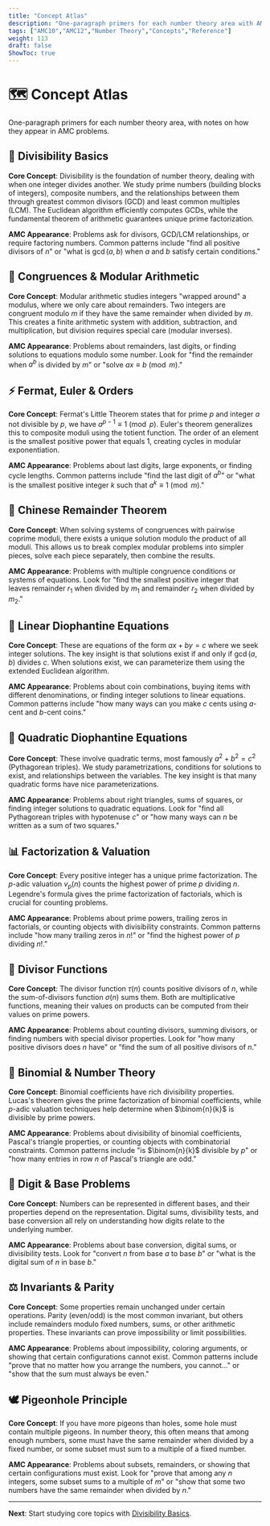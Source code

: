 ```yaml
---
title: "Concept Atlas"
description: "One-paragraph primers for each number theory area with AMC appearance notes."
tags: ["AMC10","AMC12","Number Theory","Concepts","Reference"]
weight: 113
draft: false
ShowToc: true
---
```


# 🗺️ Concept Atlas

One-paragraph primers for each number theory area, with notes on how they appear in AMC problems.

## 🔢 Divisibility Basics

**Core Concept**: Divisibility is the foundation of number theory, dealing with when one integer divides another. We study prime numbers (building blocks of integers), composite numbers, and the relationships between them through greatest common divisors (GCD) and least common multiples (LCM). The Euclidean algorithm efficiently computes GCDs, while the fundamental theorem of arithmetic guarantees unique prime factorization.

**AMC Appearance**: Problems ask for divisors, GCD/LCM relationships, or require factoring numbers. Common patterns include "find all positive divisors of $n$" or "what is $\gcd(a,b)$ when $a$ and $b$ satisfy certain conditions."

## 🔄 Congruences & Modular Arithmetic

**Core Concept**: Modular arithmetic studies integers "wrapped around" a modulus, where we only care about remainders. Two integers are congruent modulo $m$ if they have the same remainder when divided by $m$. This creates a finite arithmetic system with addition, subtraction, and multiplication, but division requires special care (modular inverses).

**AMC Appearance**: Problems about remainders, last digits, or finding solutions to equations modulo some number. Look for "find the remainder when $a^b$ is divided by $m$" or "solve $ax \equiv b \pmod{m}$."

## ⚡ Fermat, Euler & Orders

**Core Concept**: Fermat's Little Theorem states that for prime $p$ and integer $a$ not divisible by $p$, we have $a^{p-1} \equiv 1 \pmod{p}$. Euler's theorem generalizes this to composite moduli using the totient function. The order of an element is the smallest positive power that equals 1, creating cycles in modular exponentiation.

**AMC Appearance**: Problems about last digits, large exponents, or finding cycle lengths. Common patterns include "find the last digit of $a^b$" or "what is the smallest positive integer $k$ such that $a^k \equiv 1 \pmod{m}$."

## 🧩 Chinese Remainder Theorem

**Core Concept**: When solving systems of congruences with pairwise coprime moduli, there exists a unique solution modulo the product of all moduli. This allows us to break complex modular problems into simpler pieces, solve each piece separately, then combine the results.

**AMC Appearance**: Problems with multiple congruence conditions or systems of equations. Look for "find the smallest positive integer that leaves remainder $r_1$ when divided by $m_1$ and remainder $r_2$ when divided by $m_2$."

## 🔢 Linear Diophantine Equations

**Core Concept**: These are equations of the form $ax + by = c$ where we seek integer solutions. The key insight is that solutions exist if and only if $\gcd(a,b)$ divides $c$. When solutions exist, we can parameterize them using the extended Euclidean algorithm.

**AMC Appearance**: Problems about coin combinations, buying items with different denominations, or finding integer solutions to linear equations. Common patterns include "how many ways can you make $c$ cents using $a$-cent and $b$-cent coins."

## 🔺 Quadratic Diophantine Equations

**Core Concept**: These involve quadratic terms, most famously $a^2 + b^2 = c^2$ (Pythagorean triples). We study parametrizations, conditions for solutions to exist, and relationships between the variables. The key insight is that many quadratic forms have nice parameterizations.

**AMC Appearance**: Problems about right triangles, sums of squares, or finding integer solutions to quadratic equations. Look for "find all Pythagorean triples with hypotenuse $c$" or "how many ways can $n$ be written as a sum of two squares."

## 📊 Factorization & Valuation

**Core Concept**: Every positive integer has a unique prime factorization. The $p$-adic valuation $v_p(n)$ counts the highest power of prime $p$ dividing $n$. Legendre's formula gives the prime factorization of factorials, which is crucial for counting problems.

**AMC Appearance**: Problems about prime powers, trailing zeros in factorials, or counting objects with divisibility constraints. Common patterns include "how many trailing zeros in $n!$" or "find the highest power of $p$ dividing $n!$."

## 🔢 Divisor Functions

**Core Concept**: The divisor function $\tau(n)$ counts positive divisors of $n$, while the sum-of-divisors function $\sigma(n)$ sums them. Both are multiplicative functions, meaning their values on products can be computed from their values on prime powers.

**AMC Appearance**: Problems about counting divisors, summing divisors, or finding numbers with special divisor properties. Look for "how many positive divisors does $n$ have" or "find the sum of all positive divisors of $n$."

## 🎲 Binomial & Number Theory

**Core Concept**: Binomial coefficients have rich divisibility properties. Lucas's theorem gives the prime factorization of binomial coefficients, while $p$-adic valuation techniques help determine when $\binom{n}{k}$ is divisible by prime powers.

**AMC Appearance**: Problems about divisibility of binomial coefficients, Pascal's triangle properties, or counting objects with combinatorial constraints. Common patterns include "is $\binom{n}{k}$ divisible by $p$" or "how many entries in row $n$ of Pascal's triangle are odd."

## 🔢 Digit & Base Problems

**Core Concept**: Numbers can be represented in different bases, and their properties depend on the representation. Digital sums, divisibility tests, and base conversion all rely on understanding how digits relate to the underlying number.

**AMC Appearance**: Problems about base conversion, digital sums, or divisibility tests. Look for "convert $n$ from base $a$ to base $b$" or "what is the digital sum of $n$ in base $b$."

## ⚖️ Invariants & Parity

**Core Concept**: Some properties remain unchanged under certain operations. Parity (even/odd) is the most common invariant, but others include remainders modulo fixed numbers, sums, or other arithmetic properties. These invariants can prove impossibility or limit possibilities.

**AMC Appearance**: Problems about impossibility, coloring arguments, or showing that certain configurations cannot exist. Common patterns include "prove that no matter how you arrange the numbers, you cannot..." or "show that the sum must always be even."

## 🕊️ Pigeonhole Principle

**Core Concept**: If you have more pigeons than holes, some hole must contain multiple pigeons. In number theory, this often means that among enough numbers, some must have the same remainder when divided by a fixed number, or some subset must sum to a multiple of a fixed number.

**AMC Appearance**: Problems about subsets, remainders, or showing that certain configurations must exist. Look for "prove that among any $n$ integers, some subset sums to a multiple of $m$" or "show that some two numbers have the same remainder when divided by $n$."

---

**Next**: Start studying core topics with [Divisibility Basics](../../topics/divisibility-basics).
